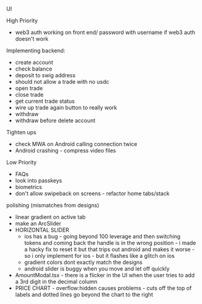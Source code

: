 UI

High Priority

- web3 auth working on front end/ password with username if web3 auth doesn't work

Implementing backend:

- create account
- check balance
- deposit to swig address
- should not allow a trade with no usdc
- open trade
- close trade
- get current trade status
- wire up trade again button to really work
- withdraw
- withdraw before delete account

Tighten ups

- check MWA on Android calling connection twice
- Android crashing - compress video files

Low Priority

- FAQs
- look into passkeys
- biometrics
- don't allow swipeback on screens - refactor home tabs/stack

polishing (mismatches from designs)

- linear gradient on active tab
- make an ArcSlider
- HORIZONTAL SLIDER
  - ios has a bug - going beyond 100 leverage and then switching tokens and coming back the handle is in the wrong position - i made a hacky fix to reset it but that trips out android and makes it worse - so i only implement for ios - but it flashes like a glitch on ios
  - gradient colors dont exactly match the designs
  - android slider is buggy when you move and let off quickly
- AmountModal.tsx - there is a flicker in the UI when the user tries to add a 3rd digit in the decimal column
- PRICE CHART - overflow:hidden causes problems - cuts off the top of labels and dotted lines go beyond the chart to the right
